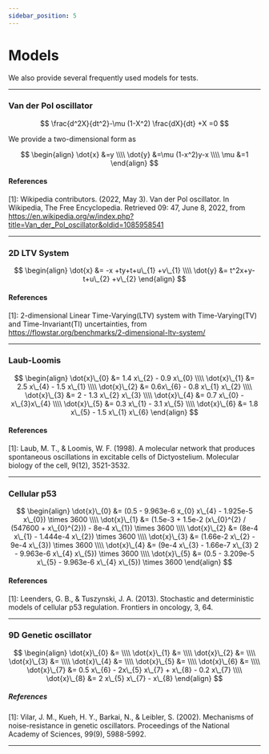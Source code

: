 ```yaml
---
sidebar_position: 5
---
```


# Models

We also provide several frequently used models for tests.

---

### Van der Pol oscillator

$$
\frac{d^2X}{dt^2}-\mu (1-X^2) \frac{dX}{dt} +X =0
$$

We provide a two-dimensional form as

$$
\begin{align}
\dot{x} &=y \\\\
\dot{y} &=\mu (1-x^2)y-x \\\\
\mu &=1
\end{align}
$$

#### References

[1]: Wikipedia contributors. (2022, May 3). Van der Pol oscillator. In Wikipedia, The Free Encyclopedia. Retrieved 09:
47, June 8, 2022, from https://en.wikipedia.org/w/index.php?title=Van_der_Pol_oscillator&oldid=1085958541

---

### 2D LTV System

$$
\begin{align}
\dot{x} &= -x +ty+t+u\_{1} +v\_{1} \\\\
\dot{y} &= t^2x+y-t+u\_{2} +v\_{2}
\end{align}
$$

#### References

[1]: 2-dimensional Linear Time-Varying(LTV) system with Time-Varying(TV) and Time-Invariant(TI)
uncertainties, from https://flowstar.org/benchmarks/2-dimensional-ltv-system/

---

### Laub-Loomis

$$
\begin{align}
\dot{x}\_{0} &= 1.4 x\_{2} - 0.9 x\_{0} \\\\
\dot{x}\_{1} &= 2.5 x\_{4} - 1.5 x\_{1} \\\\
\dot{x}\_{2} &= 0.6x\_{6} - 0.8 x\_{1} x\_{2} \\\\
\dot{x}\_{3} &= 2 - 1.3 x\_{2} x\_{3} \\\\
\dot{x}\_{4} &= 0.7 x\_{0} - x\_{3}x\_{4} \\\\
\dot{x}\_{5} &= 0.3 x\_{1} - 3.1 x\_{5} \\\\
\dot{x}\_{6} &= 1.8 x\_{5} - 1.5 x\_{1} x\_{6}
\end{align}
$$

#### References

[1]: Laub, M. T., & Loomis, W. F. (1998). A molecular network that produces spontaneous oscillations in excitable cells
of Dictyostelium. Molecular biology of the cell, 9(12), 3521-3532.

---

### Cellular p53

$$
\begin{align}
\dot{x}\_{0} &= (0.5 - 9.963e-6 x_{0} x\_{4} - 1.925e-5 x\_{0}) \times 3600 \\\\
\dot{x}\_{1} &= (1.5e-3 + 1.5e-2 (x\_{0}^{2} / (547600 + x\_{0}^{2})) - 8e-4 x\_{1}) \times 3600 \\\\
\dot{x}\_{2} &= (8e-4 x\_{1} - 1.444e-4 x\_{2}) \times 3600 \\\\
\dot{x}\_{3} &= (1.66e-2 x\_{2} - 9e-4 x\_{3}) \times 3600 \\\\
\dot{x}\_{4} &= (9e-4 x\_{3} - 1.66e-7 x\_{3} 2 - 9.963e-6 x\_{4} x\_{5}) \times 3600 \\\\
\dot{x}\_{5} &= (0.5 - 3.209e-5 x\_{5} - 9.963e-6 x\_{4} x\_{5}) \times 3600
\end{align}
$$

#### References

[1]: Leenders, G. B., & Tuszynski, J. A. (2013). Stochastic and deterministic models of cellular p53 regulation.
Frontiers in oncology, 3, 64.

---

### 9D Genetic oscillator

$$
\begin{align}
\dot{x}\_{0} &= \\\\
\dot{x}\_{1} &= \\\\
\dot{x}\_{2} &= \\\\
\dot{x}\_{3} &= \\\\
\dot{x}\_{4} &= \\\\
\dot{x}\_{5} &= \\\\
\dot{x}\_{6} &= \\\\
\dot{x}\_{7} &= 0.5 x\_{6} - 2x\_{5} x\_{7} + x\_{8} - 0.2 x\_{7} \\\\
\dot{x}\_{8} &= 2 x\_{5} x\_{7} - x\_{8}
\end{align}
$$

##### References

[1]: Vilar, J. M., Kueh, H. Y., Barkai, N., & Leibler, S. (2002). Mechanisms of noise-resistance in genetic oscillators.
Proceedings of the National Academy of Sciences, 99(9), 5988-5992.

---



